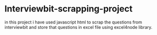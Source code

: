 # Interviewbit-scrapping-project
in this project i have used javascript html to scrap the questions from interviewbit and store that questions in excel file using excel4node library.
